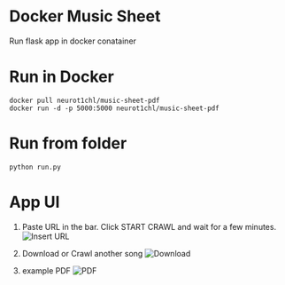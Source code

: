 # Docker Music Sheet
Run flask app in docker conatainer

# Run in Docker
```
docker pull neurot1chl/music-sheet-pdf
docker run -d -p 5000:5000 neurot1chl/music-sheet-pdf
```

# Run from folder
```
python run.py
```

# App UI
1. Paste URL in the bar. Click START CRAWL and wait for a few minutes.
  ![Insert URL](http://i64.tinypic.com/2ytu0xg.jpg)
  
2. Download or Crawl another song
  ![Download](http://i63.tinypic.com/2wns3cw.jpg)
  
3. example PDF
  ![PDF](http://i64.tinypic.com/2n6t3ea.jpg)


